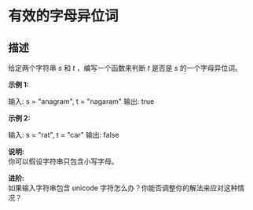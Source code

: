 有效的字母异位词
========

描述
---------------

给定两个字符串 _s_ 和 _t_ ，编写一个函数来判断 _t_ 是否是 _s_ 的一个字母异位词。

**示例 1:**

输入: s = "anagram", t = "nagaram"
输出: true

**示例 2:**

输入: s = "rat", t = "car"
输出: false

**说明:**  
你可以假设字符串只包含小写字母。

**进阶:**  
如果输入字符串包含 unicode 字符怎么办？你能否调整你的解法来应对这种情况？